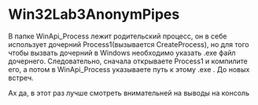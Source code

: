 # Win32Lab3AnonymPipes
В папке WinApi_Process лежит родительский процесс, он в себе использует дочерний Process1(вызывается CreateProcess), 
но для того чтобы вызвать дочерний в Windows необходимо указать .exe файл дочернего. Следовательно, сначала открываете Process1
и компилите его, а потом в WinApi_Process указываете путь к этому .exe . 
До новых встреч.

Ах да, в этот раз лучше смотреть внимательней на выводы на консоль
